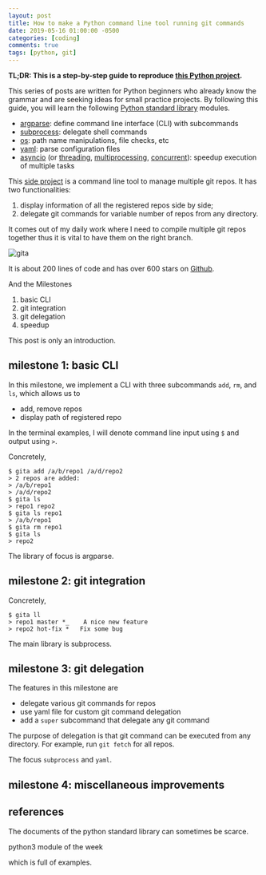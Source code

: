 ```yaml
---
layout: post
title: How to make a Python command line tool running git commands
date: 2019-05-16 01:00:00 -0500
categories: [coding]
comments: true
tags: [python, git]
---
```


**TL;DR: This is a step-by-step guide to reproduce [this Python project][gita].**

[gita]: https://github.com/nosarthur/gita

This series of posts are written for Python beginners who already know the
grammar and are seeking ideas for small practice projects.
By following this guide, you will learn the following
[Python standard library](https://docs.python.org/3/library/) modules.

- [argparse](https://docs.python.org/3/library/argparse.html):
  define command line interface (CLI) with subcommands
- [subprocess](https://docs.python.org/3/library/subprocess.html): delegate shell commands
- [os](https://docs.python.org/3/library/os.html):
  path name manipulations, file checks, etc
- [yaml](): parse configuration files
- [asyncio](https://docs.python.org/3/library/asyncio.html)
  (or [threading](https://docs.python.org/3/library/threading.html),
  [multiprocessing](https://docs.python.org/3/library/multiprocessing.html),
  [concurrent](https://docs.python.org/3/library/concurrent.html)):
  speedup execution of multiple tasks

This [side project][gita] is a command line tool to manage multiple git repos.
It has two functionalities:

1. display information of all the registered repos side by side;
1. delegate git commands for variable number of repos from any directory.

It comes out of my daily work where I need to compile
multiple git repos together thus it is vital to have them on the right branch.

![gita](https://github.com/nosarthur/gita/raw/master/doc/screenshot.png)

It is about 200 lines of code and has over 600 stars on [Github][gita].

 And the 
Milestones
1. basic CLI
2. git integration
3. git delegation
4. speedup

This post is only an introduction.

## milestone 1: basic CLI

In this milestone, we implement a CLI with three subcommands `add`, `rm`,
and `ls`, which allows us to

- add, remove repos
- display path of registered repo



In the terminal examples, I will denote command line input using `$` and output
using `>`.

Concretely,

```
$ gita add /a/b/repo1 /a/d/repo2
> 2 repos are added:
> /a/b/repo1
> /a/d/repo2
$ gita ls
> repo1 repo2
$ gita ls repo1
> /a/b/repo1
$ gita rm repo1
$ gita ls
> repo2
```

The library of focus   is argparse.

## milestone 2: git integration

Concretely,

```
$ gita ll
> repo1 master *_    A nice new feature
> repo2 hot-fix *   Fix some bug
```

The main library is subprocess.

## milestone 3: git delegation

The features in this milestone are

- delegate various git commands for repos
- use yaml file for custom git command delegation
- add a `super` subcommand that delegate any git command

The purpose of delegation is that git command can be executed from any directory.
For example, run `git fetch` for all repos.

The focus 
`subprocess` and `yaml`.

## milestone 4: miscellaneous improvements


## references

The documents of the python standard library can sometimes be scarce.

python3 module of the week

which is full of examples.
